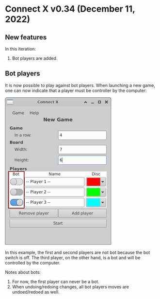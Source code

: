 # Connect X v0.34 (December 11, 2022)

## New features

In this iteration:

1. Bot players are added.


## Bot players

It is now possible to play against bot players. When launching a new game, one can now indicate
that a player must be controller by the computer:

![Bot players](./bots.png)

In this example, the first and second players are not bot because the bot switch is off. The third
player, on the other hand, is a bot and will be controlled by the computer.

Notes about bots:

 1. For now, the first player can never be a bot.
 2. When undoing/redoing changes, all bot players moves are undoed/redoed as well.
